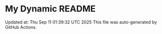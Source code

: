 # My Dynamic README
Updated at: Thu Sep 11 01:39:32 UTC 2025
This file was auto-generated by GitHub Actions.
